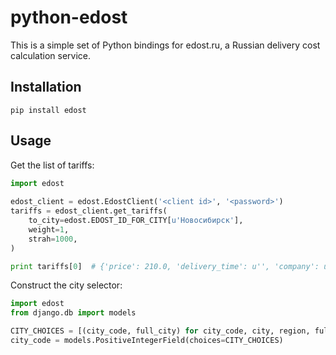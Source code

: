 # python-edost

This is a simple set of Python bindings for edost.ru, a Russian delivery cost calculation service.

## Installation

    pip install edost

## Usage

Get the list of tariffs:

```python
import edost
	
edost_client = edost.EdostClient('<client id>', '<password>')
tariffs = edost_client.get_tariffs(
	to_city=edost.EDOST_ID_FOR_CITY[u'Новосибирск'],
	weight=1,
	strah=1000,
)

print tariffs[0]  # {'price': 210.0, 'delivery_time': u'', 'company': u'PONY EXPRESS', 'id': 27, 'name': None}
```

Construct the city selector:

```python
import edost
from django.db import models

CITY_CHOICES = [(city_code, full_city) for city_code, city, region, full_city in edost.EDOST_CITIES]
city_code = models.PositiveIntegerField(choices=CITY_CHOICES)
```